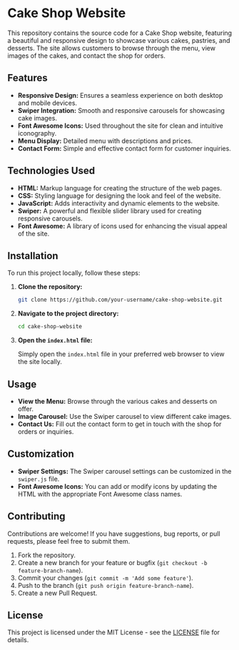 # Cake Shop Website

This repository contains the source code for a Cake Shop website, featuring a beautiful and responsive design to showcase various cakes, pastries, and desserts. The site allows customers to browse through the menu, view images of the cakes, and contact the shop for orders.

## Features

- **Responsive Design:** Ensures a seamless experience on both desktop and mobile devices.
- **Swiper Integration:** Smooth and responsive carousels for showcasing cake images.
- **Font Awesome Icons:** Used throughout the site for clean and intuitive iconography.
- **Menu Display:** Detailed menu with descriptions and prices.
- **Contact Form:** Simple and effective contact form for customer inquiries.

## Technologies Used

- **HTML:** Markup language for creating the structure of the web pages.
- **CSS:** Styling language for designing the look and feel of the website.
- **JavaScript:** Adds interactivity and dynamic elements to the website.
- **Swiper:** A powerful and flexible slider library used for creating responsive carousels.
- **Font Awesome:** A library of icons used for enhancing the visual appeal of the site.

## Installation

To run this project locally, follow these steps:

1. **Clone the repository:**

    ```bash
    git clone https://github.com/your-username/cake-shop-website.git
    ```

2. **Navigate to the project directory:**

    ```bash
    cd cake-shop-website
    ```

3. **Open the `index.html` file:**

    Simply open the `index.html` file in your preferred web browser to view the site locally.

## Usage

- **View the Menu:** Browse through the various cakes and desserts on offer.
- **Image Carousel:** Use the Swiper carousel to view different cake images.
- **Contact Us:** Fill out the contact form to get in touch with the shop for orders or inquiries.

## Customization

- **Swiper Settings:** The Swiper carousel settings can be customized in the `swiper.js` file.
- **Font Awesome Icons:** You can add or modify icons by updating the HTML with the appropriate Font Awesome class names.

## Contributing

Contributions are welcome! If you have suggestions, bug reports, or pull requests, please feel free to submit them.

1. Fork the repository.
2. Create a new branch for your feature or bugfix (`git checkout -b feature-branch-name`).
3. Commit your changes (`git commit -m 'Add some feature'`).
4. Push to the branch (`git push origin feature-branch-name`).
5. Create a new Pull Request.

## License

This project is licensed under the MIT License - see the [LICENSE](LICENSE) file for details.
